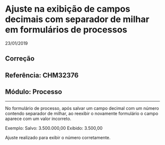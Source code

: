 # Ajuste na exibição de campos decimais com separador de milhar em formulários de processos
23/01/2019
## Correção
## Referência: CHM32376
## Módulo: Processo
***

No formulário de processo, após salvar um campo decimal com um número contendo separador de milhar, ao reexibir o novamente formulário o campo aparece com um valor incorreto.

Exemplo:
Salvo: 3.500.000,00
Exibido: 3.500,00

Ajuste realizado para exibir o número corretamente.